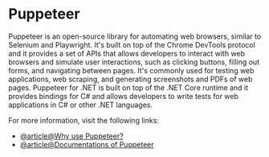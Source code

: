 # Puppeteer

Puppeteer is an open-source library for automating web browsers, similar to Selenium and Playwright. It's built on top of the Chrome DevTools protocol and it provides a set of APIs that allows developers to interact with web browsers and simulate user interactions, such as clicking buttons, filling out forms, and navigating between pages. It's commonly used for testing web applications, web scraping, and generating screenshots and PDFs of web pages. Puppeteer for .NET is built on top of the .NET Core runtime and it provides bindings for C# and allows developers to write tests for web applications in C# or other .NET languages.

For more information, visit the following links:

- [@article@Why use Puppeteer?](https://www.kiltandcode.com/puppeteer-sharp-crawl-the-web-using-csharp-and-headless-chrome/)
- [@article@Documentations of Puppeteer](https://www.puppeteersharp.com/)
